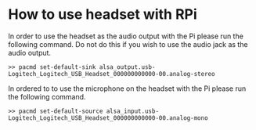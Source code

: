# How to use headset with RPi

In order to use the headset as the audio output with the Pi please run the following command. Do not do this if you wish to use the audio jack as the audio output.
```
>> pacmd set-default-sink alsa_output.usb-Logitech_Logitech_USB_Headset_000000000000-00.analog-stereo
```

In ordered to to use the microphone on the headset with the Pi please run the following command.

```
>> pacmd set-default-source alsa_input.usb-Logitech_Logitech_USB_Headset_000000000000-00.analog-mono
```
